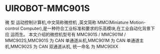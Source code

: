 # UIROBOT-MMC901S
微 型 运动控制计算机,中文简称微控机 ,英文简称 MMC(Miniature Motion- control Computer),是一种符合工业标准和要求的乐高模块,在工业自动化背景下应 
运而生。
本文介绍的微控机型号有 MMC901S / MMC901M / MMC902S,MMC901S 为 CAN 单通道从机,MMC901M 为 CAN 单通道主机,MMC902S 为 CAN 双通道从机, 统一命名
为 MMC90XX
